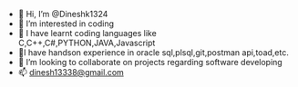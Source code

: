 - 👋 Hi, I’m @Dineshk1324
- 👀 I’m interested in coding
- 🌱 I have learnt coding languages like C,C++,C#,PYTHON,JAVA,Javascript
- 🌱I have handson experience in oracle sql,plsql,git,postman api,toad,etc.
- 💞️ I’m looking to collaborate on projects regarding software developing
- 📫 dinesh13338@gmail.com

<!---
Dineshk1324/Dineshk1324 is a ✨ special ✨ repository because its `README.md` (this file) appears on your GitHub profile.
You can click the Preview link to take a look at your changes.
--->
